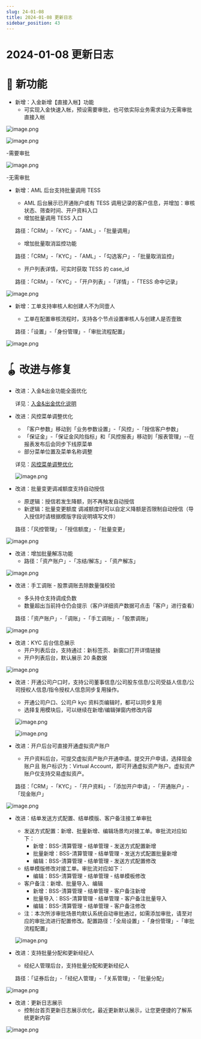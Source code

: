 ```yaml
---
slug: 24-01-08
title: 2024-01-08 更新日志
sidebar_position: 43
---
```



# 2024-01-08 更新日志


# 🎉 新功能

- 新增：入金新增【直接入帐】功能
    - 可实现入金快速入帐，预设需要审批，也可依实际业务需求设为无需审批直接入帐

![image.png](/assets/1037bcf6ad754c8c8bbf55bd6b0058d6.png)


![image.png](/assets/e198be9bc0411e5869594b8c6476242d.png)


-需要审批


![image.png](/assets/2440663e42cb9e6138a032dcbc6906c0.png)


-无需审批

- 新增：AML 后台支持批量调用 TESS
    - AML 后台展示已开通账户或有 TESS 调用记录的客户信息，并增加：审核状态、筛查时间、开户资料入口
    - 增加批量调用 TESS 入口

    路径：「CRM」-「KYC」-「AML」-「批量调用」

    - 增加批量取消监控功能

    路径：「CRM」-「KYC」-「AML」-「勾选客户」-「批量取消监控」

    - 开户列表详情，可实时获取 TESS 的 case_id

    路径：「CRM」-「KYC」-「开户列表」-「详情」-「TESS 命中记录」


![image.png](/assets/8be42a950e1e26cb3c043862e89b6ec7.png)

- 新增：工单支持审核人和创建人不为同壹人
    - 工单在配置审核流程时，支持各个节点设置审核人与创建人是否壹致

    路径：「设置」-「身份管理」-「审批流程配置」


![image.png](/assets/5066ef5672d5466611cf85feca268914.png)


# 🪀 改进与修复

- 改进：入金&出金功能全面优化

    详见：[入金&出金优化说明 ](https://longbridge.feishu.cn/wiki/Vvpkw7jqeitbhjkQVTncStRBn4c) 

- 改进：风控菜单调整优化
    - 「客户参数」移动到「业务参数设置」-「风控」-「授信客户参数」
    - 「保证金」-「保证金风险指标」和「风控报表」移动到「报表管理」--在报表发布后会同步下线原菜单
    - 部分菜单位置及菜单名称调整

    详见：[风控菜单调整优化](https://longbridge.feishu.cn/wiki/Ifv0wLOvhifRslkFuvLc0zAvnwe) 


    ![image.png](/assets/da44787e6642b484fa80179e0b973b32.png)

- 改进：批量变更调减额度支持自动授信
    - 原逻辑：授信若发生降额，则不再触发自动授信
    - 新逻辑：批量变更额度 调减额度时可以自定义降额是否限制自动授信（导入授信时请根据模版字段说明填写文件）

    路径：「风控管理」-「授信额度」-「批量变更」


![image.png](/assets/96b5e905892600525a4955ba7efac7c3.png)

- 改进：增加批量解冻功能
    - 路径：「资产账户」-「冻结/解冻」-「资产解冻」

![image.png](/assets/ec5b2394a5fc68e560bfa1c0c6f3c9ca.png)

- 改进：手工调账 - 股票调账去除数量强校验
    - 多头持仓支持调成负数
    - 数量超出当前持仓仍会提示（客户详细资产数据可点击「客户」进行查看）

    路径：「资产账户」-「调账」-「手工调账」-「股票调账」


![image.png](/assets/4bd979c191545b4c680727c3ee560417.png)

- 改进：KYC 后台信息展示
    - 开户列表后台，支持通过：新标签页、新窗口打开详情链接
    - 开户列表后台，默认展示 20 条数据

![image.png](/assets/5e899bc23e9baf2220ef6a1a6b862c79.png)

- 改进：开通公司户口时，支持公司董事信息/公司股东信息/公司受益人信息/公司授权人信息/指令授权人信息同步复用操作。
    - 开通公司户口、公司户 kyc 资料页编辑时，都可以同步复用
    - 选择复用模块后，可以继续在新增/编辑弹窗内修改内容

    ![image.png](/assets/12045edec93f285df976ce100144ae72.png)


    ![image.png](/assets/54e52dea07ed8d29e7317573918b1e3e.png)

- 改进：开户后台可直接开通虚拟资产账户
    - 开户资料后台，可提交虚拟资产账户开通申请。提交开户申请，选择现金账户且 账户标识为：Virtual Account，即可开通虚拟资产账户。虚拟资产账户仅支持交易虚拟资产。

    路径：「CRM」-「KYC」-「开户资料」-「添加开户申请」-「开通账户」-「现金账户」


![image.png](/assets/6f9d29f4e75dff367365ea7a78aff664.png)

- 改进：结单发送方式配置、结单模版、客户备注接工单审批
    - 发送方式配置：新增、批量新增、编辑场景均对接工单。审批流对应如下：
        - 新增：BSS-清算管理 - 结单管理 - 发送方式配置新增
        - 批量新增：BSS-清算管理 - 结单管理 - 发送方式配置批量新增
        - 编辑：BSS-清算管理 - 结单管理 - 发送方式配置修改
    - 结单模版修改对接工单。审批流对应如下：
        - 编辑：BSS-清算管理 - 结单管理 - 结单模板修改
    - 客户备注：新增、批量导入、编辑
        - 新增：BSS-清算管理 - 结单管理 - 客户备注新增
        - 批量导入：BSS-清算管理 - 结单管理 - 客户备注批量导入
        - 编辑：BSS-清算管理 - 结单管理 - 客户备注修改
    - 注：本次所涉审批场景均默认系统自动审批通过，如需添加审批，请至对应的审批流进行配置修改。配置路径：「全局设置」-「身份管理」-「审批流程配置」

    ![image.png](/assets/9c87d71e054f6708cc2af53f7203b41a.png)

- 改进：支持批量分配和更新经纪人
    - 经纪人管理后台，支持批量分配和更新经纪人

    路径：「证券后台」-「经纪人管理」-「关系管理」-「批量分配」


![image.png](/assets/b20ecadbb4546a80735752b492ac53ee.png)

- 改进：更新日志展示
    - 控制台首页更新日志展示优化，最近更新默认展示，让您更便捷的了解系统更新内容

![image.png](/assets/dc33f20a4015dcfea82c0e6df16a575c.png)

